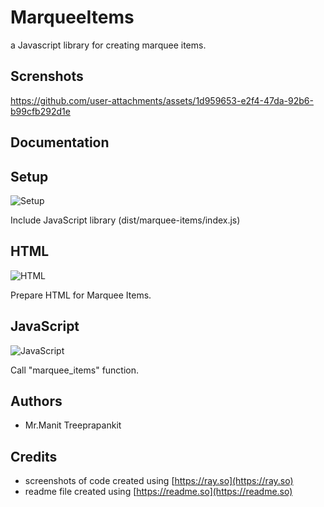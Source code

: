
# MarqueeItems

a Javascript library for creating marquee items.

## Screnshots

https://github.com/user-attachments/assets/1d959653-e2f4-47da-92b6-b99cfb292d1e

## Documentation


## Setup

![Setup](https://github.com/user-attachments/assets/f015c5d6-cdf7-4e11-b2c3-2a842bbd9ef7)

Include JavaScript library (dist/marquee-items/index.js)

## HTML

![HTML](https://github.com/user-attachments/assets/0083fd7c-4dba-43ab-bf1a-0d85da43618e)

Prepare HTML for Marquee Items. 

## JavaScript

![JavaScript](https://github.com/user-attachments/assets/5560c892-4e93-425b-bccb-190d97467f4c)

Call "marquee_items" function.

## Authors

- Mr.Manit Treeprapankit

## Credits

- screenshots of code created using [https://ray.so](https://ray.so)
- readme file created using [https://readme.so](https://readme.so)

